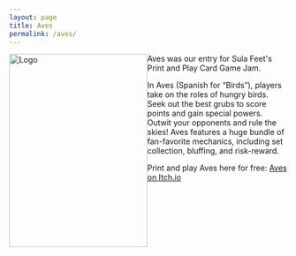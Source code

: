 ```yaml
---
layout: page
title: Aves
permalink: /aves/
---
```

<div class="gallery" style="float: left">
  <img src="https://thehexagongames.com/uploaded-files/card-games/aves/micro-logo-final" alt="Logo" width="250" height="350">
</div>
Aves was our entry for Sula Feet's Print and Play Card Game Jam.
  
In Aves (Spanish for “Birds”), players take on the roles of hungry birds.
Seek out the best grubs to score points and gain special powers.
Outwit your opponents and rule the skies!
Aves features a huge bundle of fan-favorite mechanics, including set collection, bluffing, and risk-reward.

Print and play Aves here for free: [Aves on Itch.io](https://millerhollinger.itch.io/aves)
